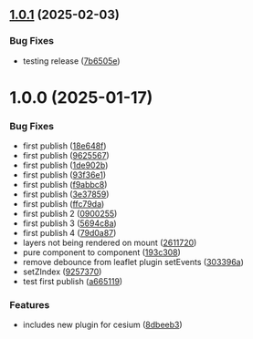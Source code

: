 ## [1.0.1](https://github.com/wri/layer-manager/compare/v1.0.0...v1.0.1) (2025-02-03)


### Bug Fixes

* testing release ([7b6505e](https://github.com/wri/layer-manager/commit/7b6505e0a8e9d56d89fcfc90e19a2a039e38d938))

# 1.0.0 (2025-01-17)


### Bug Fixes

* first publish ([18e648f](https://github.com/wri/layer-manager/commit/18e648f8e8f8bb5517afe74ed20c53b36416b9b6))
* first publish ([9625567](https://github.com/wri/layer-manager/commit/96255679e656d1c1aedddd82841bf879cc0363ac))
* first publish ([1de902b](https://github.com/wri/layer-manager/commit/1de902bdaf31fe2e31ec254d413b913b4116ab67))
* first publish ([93f36e1](https://github.com/wri/layer-manager/commit/93f36e18fdb434676ed887d52da3b27b3a9a53aa))
* first publish ([f9abbc8](https://github.com/wri/layer-manager/commit/f9abbc8821bffed7563468c9858abc395e7279f5))
* first publish ([3e37859](https://github.com/wri/layer-manager/commit/3e37859b0384f1175bed548f4a7706ec5b289ada))
* first publish ([ffc79da](https://github.com/wri/layer-manager/commit/ffc79dab29aee9d12431a0ea1d69efee182c9e4b))
* first publish 2 ([0900255](https://github.com/wri/layer-manager/commit/0900255234dff6a1c7a7f103ef3e29b3be983549))
* first publish 3 ([5694c8a](https://github.com/wri/layer-manager/commit/5694c8ad14c4dfd4bc429f69ae8e347928070d0c))
* first publish 4 ([79d0a87](https://github.com/wri/layer-manager/commit/79d0a875ef2d6e8d77241eaaf9f5105e36602324))
* layers not being rendered on mount ([2611720](https://github.com/wri/layer-manager/commit/261172077b7f944efc32b2a0ed0645a6590bb902))
* pure component to component ([193c308](https://github.com/wri/layer-manager/commit/193c30880e55b7f68e71df6b43ff882fe5c50e96))
* remove debounce from leaflet plugin setEvents ([303396a](https://github.com/wri/layer-manager/commit/303396aaa37faf6d9b5e69672acb34c50d6ad5d3))
* setZIndex ([9257370](https://github.com/wri/layer-manager/commit/925737093f96c4f37d3c42f51db07bcbdcedff73))
* test first publish ([a665119](https://github.com/wri/layer-manager/commit/a6651196a8fd00659f5e2d79f4f86c8d48ba619f))


### Features

* includes new plugin for cesium ([8dbeeb3](https://github.com/wri/layer-manager/commit/8dbeeb33182c87cdffff444d055808a2ba328a29))
